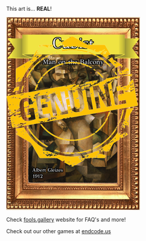 This art is... 
 **REAL**! 
 
 ![alt text](Man_on_the_Balcony_Real.png?raw=true "Artwork Card")  
 
 Check [fools.gallery](https://fools.gallery/) website for FAQ's and more! 
 
 Check out our other games at [endcode.us](https://endcode.us/)